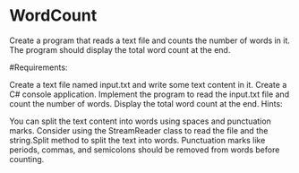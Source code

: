 # WordCount
Create a program that reads a text file and counts the number of words in it. The program should display the total word count at the end.

#Requirements:

Create a text file named input.txt and write some text content in it.
Create a C# console application.
Implement the program to read the input.txt file and count the number of words.
Display the total word count at the end.
Hints:

You can split the text content into words using spaces and punctuation marks.
Consider using the StreamReader class to read the file and the string.Split method to split the text into words.
Punctuation marks like periods, commas, and semicolons should be removed from words before counting.
